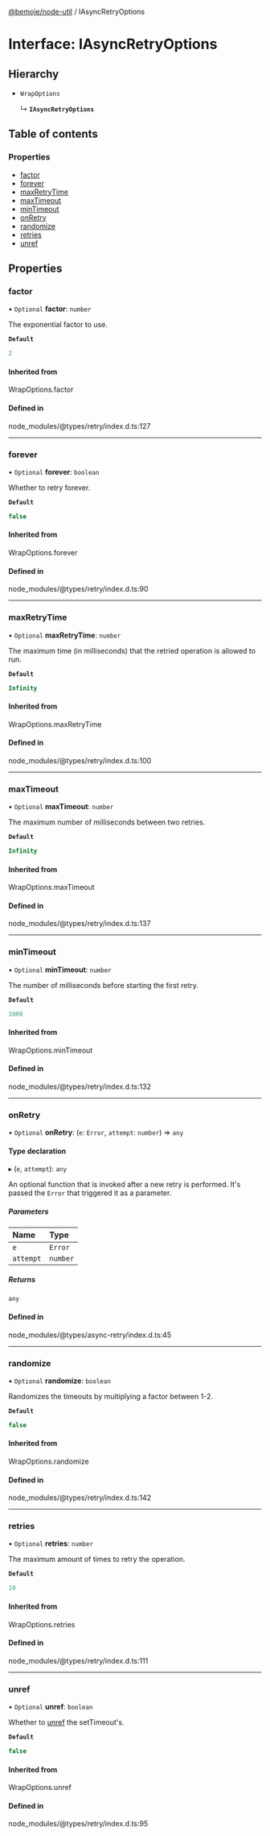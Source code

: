 [@bemoje/node-util](/docs/index.md) / IAsyncRetryOptions

# Interface: IAsyncRetryOptions

## Hierarchy

- `WrapOptions`

  ↳ **`IAsyncRetryOptions`**

## Table of contents

### Properties

- [factor](/docs/interfaces/IAsyncRetryOptions.md#factor)
- [forever](/docs/interfaces/IAsyncRetryOptions.md#forever)
- [maxRetryTime](/docs/interfaces/IAsyncRetryOptions.md#maxretrytime)
- [maxTimeout](/docs/interfaces/IAsyncRetryOptions.md#maxtimeout)
- [minTimeout](/docs/interfaces/IAsyncRetryOptions.md#mintimeout)
- [onRetry](/docs/interfaces/IAsyncRetryOptions.md#onretry)
- [randomize](/docs/interfaces/IAsyncRetryOptions.md#randomize)
- [retries](/docs/interfaces/IAsyncRetryOptions.md#retries)
- [unref](/docs/interfaces/IAsyncRetryOptions.md#unref)

## Properties

### factor

• `Optional` **factor**: `number`

The exponential factor to use.

**`Default`**

```ts
2
```

#### Inherited from

WrapOptions.factor

#### Defined in

node_modules/@types/retry/index.d.ts:127

___

### forever

• `Optional` **forever**: `boolean`

Whether to retry forever.

**`Default`**

```ts
false
```

#### Inherited from

WrapOptions.forever

#### Defined in

node_modules/@types/retry/index.d.ts:90

___

### maxRetryTime

• `Optional` **maxRetryTime**: `number`

The maximum time (in milliseconds) that the retried operation is allowed to run.

**`Default`**

```ts
Infinity
```

#### Inherited from

WrapOptions.maxRetryTime

#### Defined in

node_modules/@types/retry/index.d.ts:100

___

### maxTimeout

• `Optional` **maxTimeout**: `number`

The maximum number of milliseconds between two retries.

**`Default`**

```ts
Infinity
```

#### Inherited from

WrapOptions.maxTimeout

#### Defined in

node_modules/@types/retry/index.d.ts:137

___

### minTimeout

• `Optional` **minTimeout**: `number`

The number of milliseconds before starting the first retry.

**`Default`**

```ts
1000
```

#### Inherited from

WrapOptions.minTimeout

#### Defined in

node_modules/@types/retry/index.d.ts:132

___

### onRetry

• `Optional` **onRetry**: (`e`: `Error`, `attempt`: `number`) => `any`

#### Type declaration

▸ (`e`, `attempt`): `any`

An optional function that is invoked after a new retry is performed. It's passed the
`Error` that triggered it as a parameter.

##### Parameters

| Name | Type |
| :------ | :------ |
| `e` | `Error` |
| `attempt` | `number` |

##### Returns

`any`

#### Defined in

node_modules/@types/async-retry/index.d.ts:45

___

### randomize

• `Optional` **randomize**: `boolean`

Randomizes the timeouts by multiplying a factor between 1-2.

**`Default`**

```ts
false
```

#### Inherited from

WrapOptions.randomize

#### Defined in

node_modules/@types/retry/index.d.ts:142

___

### retries

• `Optional` **retries**: `number`

The maximum amount of times to retry the operation.

**`Default`**

```ts
10
```

#### Inherited from

WrapOptions.retries

#### Defined in

node_modules/@types/retry/index.d.ts:111

___

### unref

• `Optional` **unref**: `boolean`

Whether to [unref](https://nodejs.org/api/timers.html#timers_unref) the setTimeout's.

**`Default`**

```ts
false
```

#### Inherited from

WrapOptions.unref

#### Defined in

node_modules/@types/retry/index.d.ts:95
